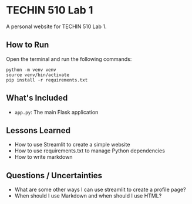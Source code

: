 # TECHIN 510 Lab 1

A personal website for TECHIN 510 Lab 1.

## How to Run

Open the terminal and run the following commands:

```
python -m venv venv
source venv/bin/activate
pip install -r requirements.txt
```

## What's Included

- `app.py`: The main Flask application

## Lessons Learned

- How to use Streamlit to create a simple website
- How to use requirements.txt to manage Python dependencies
- How to write markdown

## Questions / Uncertainties

- What are some other ways I can use streamlit to create a profile page?
- When should I use Markdown and when should I use HTML?
